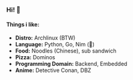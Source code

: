 ### Hi! 👋

#### Things i like:

- **Distro:** Archlinux (BTW)
- **Language:** Python, Go, Nim (👑)
- **Food:** Noodles (Chinese), sub sandwich
- **Pizza:** Dominos
- **Programming Domain:** Backend, Embedded
- **Anime:** Detective Conan, DBZ
